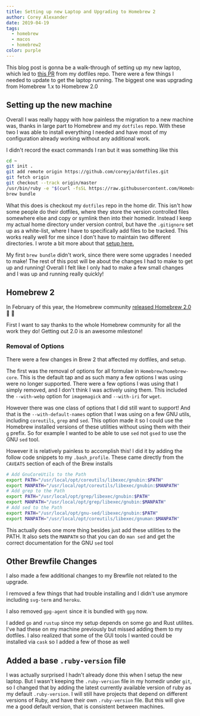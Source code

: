 ```yaml
---
title: Setting up new Laptop and Upgrading to Homebrew 2
author: Corey Alexander
date: 2019-04-19
tags:
  - homebrew
  - macos
  - homebrew2
color: purple
---
```


This blog post is gonna be a walk-through of setting up my new laptop, which led to [this PR](https://github.com/coreyja/dotfiles/pull/5/files) from my dotfiles repo. There were a few things I needed to update to get the laptop running. The biggest one was upgrading from Homebrew 1.x to Homebrew 2.0

## Setting up the new machine

Overall I was really happy with how painless the migration to a new machine was, thanks in large part to Homebrew and my `dotfiles` repo. With these two I was able to install everything I needed and have most of my configuration already working without any additional work.

I didn't record the exact commands I ran but it was something like this

~~~bash
cd ~
git init .
git add remote origin https://github.com/coreyja/dotfiles.git
git fetch origin
git checkout --track origin/master
/usr/bin/ruby -e "$(curl -fsSL https://raw.githubusercontent.com/Homebrew/install/master/install)"
brew bundle
~~~

What this does is checkout my `dotfiles` repo in the home dir. This isn't how some people do their dotfiles, where they store the version controlled files somewhere else and copy or symlink then into their homedir. Instead I keep my actual home directory under version control, but have the `.gitignore` set up as a white-list, where I have to specifically add files to be tracked. This works really well for me since I don't have to maintain two different directories. I wrote a bit more about that [setup here.](blog/2018/01/06/dotfiles-december-2018.html)

My first `brew bundle` didn't work, since there were some upgrades I needed to make! The rest of this post will be about the changes I had to make to get up and running! Overall I felt like I only had to make a few small changes and I was up and running really quickly!


## Homebrew 2

In February of this year, the Homebrew community [released Homebrew 2.0](https://brew.sh/2019/02/02/homebrew-2.0.0/) 🎉 🎉

First I want to say thanks to the whole Homebrew community for all the work they do! Getting out 2.0 is an awesome milestone!

### Removal of Options

There were a few changes in Brew 2 that affected my dotfiles, and setup.

The first was the removal of options for all formulae in `Homebrew/homebrew-core`. This is the default tap and as such many a few options I was using were no longer supported. There were a few options I was using that I simply removed, and I don't think I was actively using them. This included the `--with-webp` option for `imagemagick` and `--with-iri` for `wget`.

However there was one class of options that I did still want to support! And that is the `--with-default-names` option that I was using on a few GNU utils, including `coreutils`, `grep` and `sed`. This option made it so I could use the Homebrew installed versions of these utilities without using them with their `g` prefix. So for example I wanted to be able to use `sed` not `gsed` to use the GNU `sed` tool.

However it is relatively painless to accomplish this! I did it by adding the follow code snippets to my `.bash_profile`. These came directly from the `CAVEATS` section of each of the Brew installs

~~~bash
# Add GnuCoreUtils to the Path
export PATH="/usr/local/opt/coreutils/libexec/gnubin:$PATH"
export MANPATH="/usr/local/opt/coreutils/libexec/gnubin:$MANPATH"
# Add grep to the Path
export PATH="/usr/local/opt/grep/libexec/gnubin:$PATH"
export MANPATH="/usr/local/opt/grep/libexec/gnubin:$MANPATH"
# Add sed to the Path
export PATH="/usr/local/opt/gnu-sed/libexec/gnubin:$PATH"
export MANPATH="/usr/local/opt/coreutils/libexec/gnuman:$MANPATH"
~~~

This actually does one more thing besides just add these utilities to the PATH. It also sets the `MANPATH` so that you can do `man sed` and get the correct documentation for the GNU `sed` tool

## Other Brewfile Changes

I also made a few additional changes to my Brewfile not related to the upgrade.

I removed a few things that had trouble installing and I didn't use anymore including `svg-term` and `heroku`.

I also removed `gpg-agent` since it is bundled with `gpg` now.

I added `go` and `rustup` since my setup depends on some go and Rust utilites. I've had these on my machine previously but missed adding them to my dotfiles. I also realized that some of the GUI tools I wanted could be installed via `cask` so I added a few of those as well

## Added a base `.ruby-version` file

I was actually surprised I hadn't already done this when I setup the new laptop. But I wasn't keeping the `.ruby-version` file in my homedir under `git`, so I changed that by adding the latest currently available version of ruby as my default `.ruby-version`. I will still have projects that depend on different versions of Ruby, and have their own `.ruby-version` file. But this will give me a good default version, that is consistent between machines.


